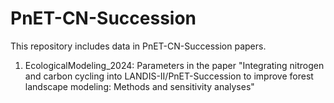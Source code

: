 # PnET-CN-Succession
This repository includes data in PnET-CN-Succession papers.
1. EcologicalModeling_2024:
   Parameters in the paper "Integrating nitrogen and carbon cycling into LANDIS-II/PnET-Succession to improve forest landscape modeling: Methods and sensitivity analyses"
